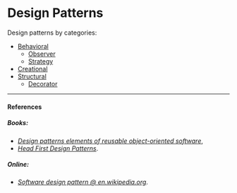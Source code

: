 # Design Patterns

Design patterns by categories:
* [Behavioral](https://github.com/hradecek/design-patterns/tree/master/behavioral)
  * [Observer](https://github.com/hradecek/design-patterns/tree/master/behavioral/observer)
  * [Strategy](https://github.com/hradecek/design-patterns/tree/master/behavioral/strategy)
* [Creational]()
* [Structural](https://github.com/hradecek/design-patterns/tree/master/structural)
  * [Decorator](https://github.com/hradecek/design-patterns/tree/master/structural/decorator)

***
#### References

##### Books:
 - *[Design patterns elements of reusable object-oriented software](https://www.goodreads.com/book/show/85009.Design_Patterns)*,
 - *[Head First Design Patterns](https://www.goodreads.com/book/show/58128.Head_First_Design_Patterns?ac=1&from_search=true)*.

##### Online:
 - *[Software design pattern @ en.wikipedia.org](https://en.wikipedia.org/wiki/Software_design_pattern)*.
